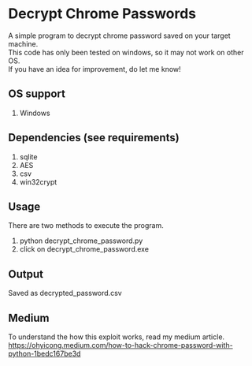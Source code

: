 # Decrypt Chrome Passwords
A simple program to decrypt chrome password saved on your target machine. <br>
This code has only been tested on windows, so it may not work on other OS.<br>
If you have an idea for improvement, do let me know!<br>

## OS support
1. Windows

## Dependencies (see requirements)
1. sqlite
2. AES
3. csv
4. win32crypt

## Usage
There are two methods to execute the program.<br>
1. python decrypt_chrome_password.py<br>
2. click on decrypt_chrome_password.exe 

## Output
Saved as decrypted_password.csv

## Medium
To understand the how this exploit works, read my medium article. <br>
https://ohyicong.medium.com/how-to-hack-chrome-password-with-python-1bedc167be3d


